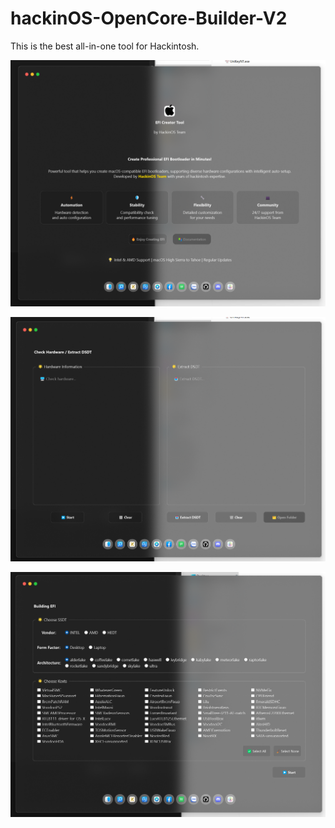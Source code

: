 # hackinOS-OpenCore-Builder-V2

This is the best all-in-one tool for Hackintosh.

![HackinOS OpenCore Builder](https://raw.githubusercontent.com/ihackinOS/hackinOS-OpenCore-Builder-V2/refs/heads/main/hackinOS%20OpenCore%20Builder%20V2.webp)

![HackinOS OpenCore Builder 1](https://raw.githubusercontent.com/ihackinOS/hackinOS-OpenCore-Builder-V2/refs/heads/main/hackinOS%20OpenCore%20Builder%20V2-1.webp)

![HackinOS OpenCore Builder 2](https://raw.githubusercontent.com/ihackinOS/hackinOS-OpenCore-Builder-V2/refs/heads/main/hackinOS%20OpenCore%20Builder%20V2-2.webp)
